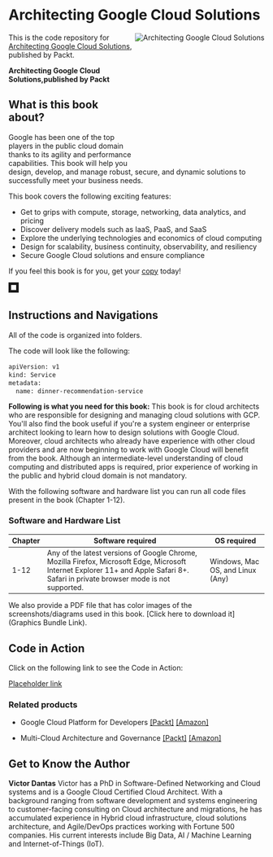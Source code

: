 # Architecting Google Cloud Solutions

<a href="https://www.packtpub.com/product/architecting-cloud-computing-solutions/9781800563308?utm_source=github&utm_medium=repository&utm_campaign=9781800563308"><img src="https://static.packt-cdn.com/products/9781800563308/cover/smaller" alt="Architecting Google Cloud Solutions" height="256px" align="right"></a>

This is the code repository for [Architecting Google Cloud Solutions](https://www.packtpub.com/product/architecting-cloud-computing-solutions/9781800563308?utm_source=github&utm_medium=repository&utm_campaign=9781800563308), published by Packt.

**Architecting Google Cloud Solutions,published by Packt**

## What is this book about?
Google has been one of the top players in the public cloud domain thanks to its agility and performance capabilities. This book will help you design, develop, and manage robust, secure, and dynamic solutions to successfully meet your business needs.

This book covers the following exciting features: 
* Get to grips with compute, storage, networking, data analytics, and pricing
* Discover delivery models such as IaaS, PaaS, and SaaS
* Explore the underlying technologies and economics of cloud computing
* Design for scalability, business continuity, observability, and resiliency
* Secure Google Cloud solutions and ensure compliance

If you feel this book is for you, get your [copy](https://www.amazon.com/dp/1800563302) today!

<a href="https://www.packtpub.com/?utm_source=github&utm_medium=banner&utm_campaign=GitHubBanner"><img src="https://raw.githubusercontent.com/PacktPublishing/GitHub/master/GitHub.png" alt="https://www.packtpub.com/" border="5" /></a>

## Instructions and Navigations
All of the code is organized into folders. 

The code will look like the following:
```
apiVersion: v1
kind: Service
metadata:
  name: dinner-recommendation-service

```

**Following is what you need for this book:**
This book is for cloud architects who are responsible for designing and managing cloud solutions with GCP. You'll also find the book useful if you're a system engineer or enterprise architect looking to learn how to design solutions with Google Cloud. Moreover, cloud architects who already have experience with other cloud providers and are now beginning to work with Google Cloud will benefit from the book. Although an intermediate-level understanding of cloud computing and distributed apps is required, prior experience of working in the public and hybrid cloud domain is not mandatory.

With the following software and hardware list you can run all code files present in the book (Chapter 1-12).

### Software and Hardware List

| Chapter    | Software required                                                                                                                                                                  | OS required                        |
| ---------- | -----------------------------------------------------------------------------------------------------------------------------------------------------------------------------------| -----------------------------------|
| 1-12       | Any of the latest versions of Google Chrome, Mozilla Firefox, Microsoft Edge, Microsoft Internet Explorer 11+ and Apple Safari 8+. Safari in private browser mode is not supported.| Windows, Mac OS, and Linux (Any)   |                                   



We also provide a PDF file that has color images of the screenshots/diagrams used in this book. [Click here to download it](Graphics Bundle Link).

## Code in Action

Click on the following link to see the Code in Action:

[Placeholder link](http://bit.ly/3sMclcX)

### Related products <Other books you may enjoy>
* Google Cloud Platform for Developers [[Packt]](https://www.packtpub.com/product/google-cloud-platform-for-developers/9781788837675?utm_source=github&utm_medium=repository&utm_campaign=9781788837675) [[Amazon]](https://www.amazon.com/dp/1788837673)

* Multi-Cloud Architecture and Governance [[Packt]](https://www.packtpub.com/product/multi-cloud-architecture-and-governance/9781800203198?utm_source=github&utm_medium=repository&utm_campaign=9781800203198) [[Amazon]](https://www.amazon.com/dp/1800203195)

## Get to Know the Author
**Victor Dantas**
Victor has a PhD in Software-Defined Networking and Cloud systems and is a Google Cloud Certified Cloud Architect. With a background ranging from software development and systems engineering to customer-facing consulting on Cloud architecture and migrations, he has accumulated experience in Hybrid cloud infrastructure, cloud solutions architecture, and Agile/DevOps practices working with Fortune 500 companies. His current interests include Big Data, AI / Machine Learning and Internet-of-Things (IoT).

